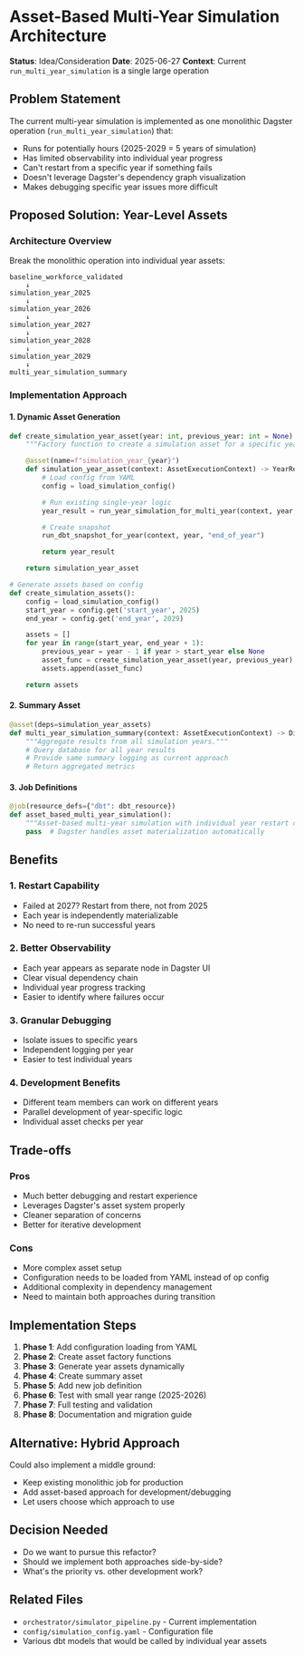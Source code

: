 # Asset-Based Multi-Year Simulation Architecture

**Status**: Idea/Consideration
**Date**: 2025-06-27
**Context**: Current `run_multi_year_simulation` is a single large operation

## Problem Statement

The current multi-year simulation is implemented as one monolithic Dagster operation (`run_multi_year_simulation`) that:

- Runs for potentially hours (2025-2029 = 5 years of simulation)
- Has limited observability into individual year progress
- Can't restart from a specific year if something fails
- Doesn't leverage Dagster's dependency graph visualization
- Makes debugging specific year issues more difficult

## Proposed Solution: Year-Level Assets

### Architecture Overview

Break the monolithic operation into individual year assets:

```
baseline_workforce_validated
    ↓
simulation_year_2025
    ↓
simulation_year_2026
    ↓
simulation_year_2027
    ↓
simulation_year_2028
    ↓
simulation_year_2029
    ↓
multi_year_simulation_summary
```

### Implementation Approach

#### 1. Dynamic Asset Generation
```python
def create_simulation_year_asset(year: int, previous_year: int = None):
    """Factory function to create a simulation asset for a specific year."""

    @asset(name=f"simulation_year_{year}")
    def simulation_year_asset(context: AssetExecutionContext) -> YearResult:
        # Load config from YAML
        config = load_simulation_config()

        # Run existing single-year logic
        year_result = run_year_simulation_for_multi_year(context, year, config)

        # Create snapshot
        run_dbt_snapshot_for_year(context, year, "end_of_year")

        return year_result

    return simulation_year_asset

# Generate assets based on config
def create_simulation_assets():
    config = load_simulation_config()
    start_year = config.get('start_year', 2025)
    end_year = config.get('end_year', 2029)

    assets = []
    for year in range(start_year, end_year + 1):
        previous_year = year - 1 if year > start_year else None
        asset_func = create_simulation_year_asset(year, previous_year)
        assets.append(asset_func)

    return assets
```

#### 2. Summary Asset
```python
@asset(deps=simulation_year_assets)
def multi_year_simulation_summary(context: AssetExecutionContext) -> Dict[str, Any]:
    """Aggregate results from all simulation years."""
    # Query database for all year results
    # Provide same summary logging as current approach
    # Return aggregated metrics
```

#### 3. Job Definitions
```python
@job(resource_defs={"dbt": dbt_resource})
def asset_based_multi_year_simulation():
    """Asset-based multi-year simulation with individual year restart capability."""
    pass  # Dagster handles asset materialization automatically
```

## Benefits

### 1. Restart Capability
- Failed at 2027? Restart from there, not from 2025
- Each year is independently materializable
- No need to re-run successful years

### 2. Better Observability
- Each year appears as separate node in Dagster UI
- Clear visual dependency chain
- Individual year progress tracking
- Easier to identify where failures occur

### 3. Granular Debugging
- Isolate issues to specific years
- Independent logging per year
- Easier to test individual years

### 4. Development Benefits
- Different team members can work on different years
- Parallel development of year-specific logic
- Individual asset checks per year

## Trade-offs

### Pros
- Much better debugging and restart experience
- Leverages Dagster's asset system properly
- Cleaner separation of concerns
- Better for iterative development

### Cons
- More complex asset setup
- Configuration needs to be loaded from YAML instead of op config
- Additional complexity in dependency management
- Need to maintain both approaches during transition

## Implementation Steps

1. **Phase 1**: Add configuration loading from YAML
2. **Phase 2**: Create asset factory functions
3. **Phase 3**: Generate year assets dynamically
4. **Phase 4**: Create summary asset
5. **Phase 5**: Add new job definition
6. **Phase 6**: Test with small year range (2025-2026)
7. **Phase 7**: Full testing and validation
8. **Phase 8**: Documentation and migration guide

## Alternative: Hybrid Approach

Could also implement a middle ground:
- Keep existing monolithic job for production
- Add asset-based approach for development/debugging
- Let users choose which approach to use

## Decision Needed

- Do we want to pursue this refactor?
- Should we implement both approaches side-by-side?
- What's the priority vs. other development work?

## Related Files

- `orchestrator/simulator_pipeline.py` - Current implementation
- `config/simulation_config.yaml` - Configuration file
- Various dbt models that would be called by individual year assets
